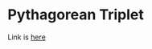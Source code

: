 # Pythagorean Triplet
Link is [here](https://practice.geeksforgeeks.org/problems/pythagorean-triplet/0)